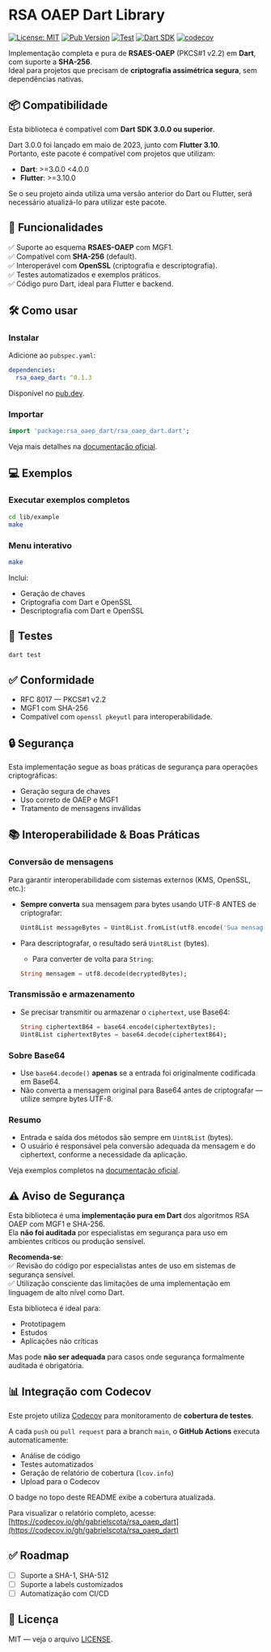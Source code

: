 # RSA OAEP Dart Library

[![License: MIT](https://img.shields.io/badge/License-MIT-yellow.svg)](LICENSE)
[![Pub Version](https://img.shields.io/pub/v/rsa_oaep_dart.svg)](https://pub.dev/packages/rsa_oaep_dart)
[![Test](https://github.com/gabrielscota/rsa_oaep_dart/actions/workflows/test.yml/badge.svg)](https://github.com/gabrielscota/rsa_oaep_dart/actions/workflows/test.yml)
[![Dart SDK](https://img.shields.io/badge/Dart-%3E%3D3.0.0-blue)](https://dart.dev)
[![codecov](https://codecov.io/gh/gabrielscota/rsa_oaep_dart/branch/main/graph/badge.svg)](https://codecov.io/gh/gabrielscota/rsa_oaep_dart)

Implementação completa e pura de **RSAES-OAEP** (PKCS#1 v2.2) em **Dart**, com suporte a **SHA-256**.  
Ideal para projetos que precisam de **criptografia assimétrica segura**, sem dependências nativas.

## 📦 Compatibilidade

Esta biblioteca é compatível com **Dart SDK 3.0.0 ou superior**.

Dart 3.0.0 foi lançado em maio de 2023, junto com **Flutter 3.10**.  
Portanto, este pacote é compatível com projetos que utilizam:  

- **Dart**: >=3.0.0 <4.0.0  
- **Flutter**: >=3.10.0

Se o seu projeto ainda utiliza uma versão anterior do Dart ou Flutter, será necessário atualizá-lo para utilizar este pacote.

## 🚀 Funcionalidades

✅ Suporte ao esquema **RSAES-OAEP** com MGF1.  
✅ Compatível com **SHA-256** (default).  
✅ Interoperável com **OpenSSL** (criptografia e descriptografia).  
✅ Testes automatizados e exemplos práticos.  
✅ Código puro Dart, ideal para Flutter e backend.

## 🛠️ Como usar

### Instalar

Adicione ao `pubspec.yaml`:

```yaml
dependencies:
  rsa_oaep_dart: ^0.1.3
```

Disponível no [pub.dev](https://pub.dev/packages/rsa_oaep_dart).

### Importar

```dart
import 'package:rsa_oaep_dart/rsa_oaep_dart.dart';
```

Veja mais detalhes na [documentação oficial](https://pub.dev/documentation/rsa_oaep_dart/latest/).

## 💻 Exemplos

### Executar exemplos completos

```bash
cd lib/example
make
```

### Menu interativo

```bash
make
```

Inclui:  

- Geração de chaves  
- Criptografia com Dart e OpenSSL  
- Descriptografia com Dart e OpenSSL  

## 🧪 Testes

```bash
dart test
```

## ✅ Conformidade

- RFC 8017 — PKCS#1 v2.2  
- MGF1 com SHA-256  
- Compatível com `openssl pkeyutl` para interoperabilidade.

## 🔒 Segurança

Esta implementação segue as boas práticas de segurança para operações criptográficas:  

- Geração segura de chaves  
- Uso correto de OAEP e MGF1  
- Tratamento de mensagens inválidas

## 📚 Interoperabilidade & Boas Práticas

### Conversão de mensagens

Para garantir interoperabilidade com sistemas externos (KMS, OpenSSL, etc.):

- **Sempre converta** sua mensagem para bytes usando UTF-8 ANTES de criptografar:

  ```dart
  Uint8List messageBytes = Uint8List.fromList(utf8.encode('Sua mensagem aqui'));
  ```

- Para descriptografar, o resultado será `Uint8List` (bytes).
  - Para converter de volta para `String`:

  ```dart
  String mensagem = utf8.decode(decryptedBytes);
  ```

### Transmissão e armazenamento

- Se precisar transmitir ou armazenar o `ciphertext`, use Base64:

  ```dart
  String ciphertextB64 = base64.encode(ciphertextBytes);
  Uint8List ciphertextBytes = base64.decode(ciphertextB64);
  ```

### Sobre Base64

- Use `base64.decode()` **apenas** se a entrada foi originalmente codificada em Base64.
- Não converta a mensagem original para Base64 antes de criptografar — utilize sempre bytes UTF-8.

### Resumo

- Entrada e saída dos métodos são sempre em `Uint8List` (bytes).
- O usuário é responsável pela conversão adequada da mensagem e do ciphertext, conforme a necessidade da aplicação.

Veja exemplos completos na [documentação oficial](https://pub.dev/documentation/rsa_oaep_dart/latest/).

## ⚠️ Aviso de Segurança

Esta biblioteca é uma **implementação pura em Dart** dos algoritmos RSA OAEP com MGF1 e SHA-256.  
Ela **não foi auditada** por especialistas em segurança para uso em ambientes críticos ou produção sensível.  

**Recomenda-se**:  
✅ Revisão do código por especialistas antes de uso em sistemas de segurança sensível.  
✅ Utilização consciente das limitações de uma implementação em linguagem de alto nível como Dart.  

Esta biblioteca é ideal para:  

- Prototipagem  
- Estudos  
- Aplicações não críticas

Mas pode **não ser adequada** para casos onde segurança formalmente auditada é obrigatória.

## 📊 Integração com Codecov

Este projeto utiliza [Codecov](https://codecov.io/) para monitoramento de **cobertura de testes**.

A cada `push` ou `pull request` para a branch `main`, o **GitHub Actions** executa automaticamente:

- Análise de código
- Testes automatizados
- Geração de relatório de cobertura (`lcov.info`)
- Upload para o Codecov

O badge no topo deste README exibe a cobertura atualizada.

Para visualizar o relatório completo, acesse:  
[https://codecov.io/gh/gabrielscota/rsa_oaep_dart](https://codecov.io/gh/gabrielscota/rsa_oaep_dart)

## ✅ Roadmap

- [ ] Suporte a SHA-1, SHA-512  
- [ ] Suporte a labels customizados  
- [ ] Automatização com CI/CD  

## 📄 Licença

MIT — veja o arquivo [LICENSE](LICENSE).
